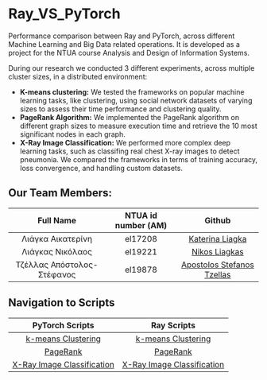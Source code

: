 # Ray_VS_PyTorch
Performance comparison between Ray and PyTorch, across different Machine Learning and Big Data related operations. It is developed as a project for the NTUA course Analysis and Design of Information Systems.

During our research we conducted 3 different experiments, across multiple cluster sizes, in a distributed environment: 
* **K-means clustering:** We tested the frameworks on popular machine learning tasks, like clustering, using social network datasets of varying sizes to assess their time performance and clustering quality.
* **PageRank Algorithm:** We implemented the PageRank algorithm on different graph sizes to measure execution time and retrieve the 10 most significant nodes in each graph.
* **X-Ray Image Classification:** We performed more complex deep learning tasks, such as classifing real chest X-ray images to detect pneumonia. We compared the frameworks in terms of training accuracy, loss convergence, and handling custom datasets.



## Our Team Members:
Full Name | NTUA id number (ΑΜ) | Github
| :---: | :---: | :---:
Λιάγκα Αικατερίνη  | el17208 | [Katerina Liagka](https://github.com/LiagkaAikaterini)
Λιάγκας Νικόλαος  | el19221 | [Nikos Liagkas](https://github.com/NikosLiagkas)
Τζέλλας Απόστολος-Στέφανος | el19878 | [Apostolos Stefanos Tzellas](https://github.com/tzellas)

## Navigation to Scripts
| **PyTorch Scripts** | **Ray Scripts**  |
| :---: | :---: 
[k-means Clustering](PyTorch/kmeans/kmeans.py)                 | [k-means Clustering](Ray/kmeans/kmeans.py)                     | 
[PageRank](PyTorch/pagerank/pagerank.py)            | [PageRank](Ray/pagerank/pagerank.py)                | 
[X-Ray Image Classification](PyTorch/pneumonia_classification/pneumonia_classification.py) | [X-Ray Image Classification](Ray/pneumonia_classification/pneumonia_classification.py) |
